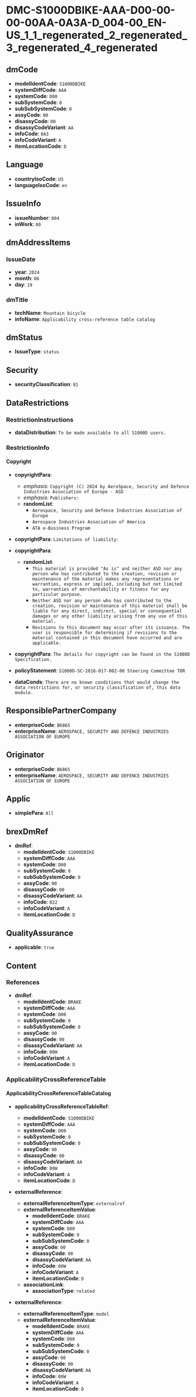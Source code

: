 # DMC-S1000DBIKE-AAA-D00-00-00-00AA-0A3A-D_004-00_EN-US_1_1_regenerated_2_regenerated_3_regenerated_4_regenerated

## dmCode

*   **modelIdentCode**: `S1000DBIKE`
*   **systemDiffCode**: `AAA`
*   **systemCode**: `D00`
*   **subSystemCode**: `0`
*   **subSubSystemCode**: `0`
*   **assyCode**: `00`
*   **disassyCode**: `00`
*   **disassyCodeVariant**: `AA`
*   **infoCode**: `0A3`
*   **infoCodeVariant**: `A`
*   **itemLocationCode**: `D`

## Language

*   **countryIsoCode**: `US`
*   **languageIsoCode**: `en`

## IssueInfo

*   **issueNumber**: `004`
*   **inWork**: `00`

## dmAddressItems

### IssueDate

*   **year**: `2024`
*   **month**: `06`
*   **day**: `19`

### dmTitle

*   **techName**: `Mountain bicycle`
*   **infoName**: `Applicability cross-reference table catalog`

## dmStatus

*   **IssueType**: `status`

## Security

*   **securityClassification**: `01`

## DataRestrictions

### RestrictionInstructions

*   **dataDistribution**: `To be made available to all S1000D users.`

### RestrictionInfo

#### Copyright

*   **copyrightPara**: 
    *   *emphasis*: `Copyright (C) 2024 by AeroSpace, Security and Defence Industries Association of Europe - ASD`
    *   *emphasis*: `Publishers:`
    *   **randomList**:
        *   `Aerospace, Security and Defence Industries Association of Europe`
        *   `Aerospace Industries Association of America`
        *   `ATA e-Business Program`
*   **copyrightPara**: `Limitations of liability:`
*   **copyrightPara**: 
    *   **randomList**:
        *   `This material is provided "As is" and neither ASD nor any person who has contributed to the creation, revision or maintenance of the material makes any representations or warranties, express or implied, including but not limited to, warranties of merchantability or fitness for any particular purpose.`
        *   `Neither ASD nor any person who has contributed to the creation, revision or maintenance of this material shall be liable for any direct, indirect, special or consequential damages or any other liability arising from any use of this material.`
        *   `Revisions to this document may occur after its issuance. The user is responsible for determining if revisions to the material contained in this document have occurred and are applicable.`
*   **copyrightPara**: `The details for copyright can be found in the S1000D Specification.`

*   **policyStatement**: `S1000D-SC-2016-017-002-00 Steering Committee TOR`
*   **dataConds**: `There are no known conditions that would change the data restrictions for, or security classification of, this data module.`

## ResponsiblePartnerCompany

*   **enterpriseCode**: `B6865`
*   **enterpriseName**: `AEROSPACE, SECURITY AND DEFENCE INDUSTRIES ASSOCIATION OF EUROPE`

## Originator

*   **enterpriseCode**: `B6865`
*   **enterpriseName**: `AEROSPACE, SECURITY AND DEFENCE INDUSTRIES ASSOCIATION OF EUROPE`

## Applic

*   **simplePara**: `All`

## brexDmRef

*   **dmRef**:
    *   **modelIdentCode**: `S1000DBIKE`
    *   **systemDiffCode**: `AAA`
    *   **systemCode**: `D00`
    *   **subSystemCode**: `0`
    *   **subSubSystemCode**: `0`
    *   **assyCode**: `00`
    *   **disassyCode**: `00`
    *   **disassyCodeVariant**: `AA`
    *   **infoCode**: `022`
    *   **infoCodeVariant**: `A`
    *   **itemLocationCode**: `D`

## QualityAssurance

*   **applicable**: `true`

## Content

### References

*   **dmRef**:
    *   **modelIdentCode**: `BRAKE`
    *   **systemDiffCode**: `AAA`
    *   **systemCode**: `D00`
    *   **subSystemCode**: `0`
    *   **subSubSystemCode**: `0`
    *   **assyCode**: `00`
    *   **disassyCode**: `00`
    *   **disassyCodeVariant**: `AA`
    *   **infoCode**: `00W`
    *   **infoCodeVariant**: `A`
    *   **itemLocationCode**: `D`

### ApplicabilityCrossReferenceTable

#### ApplicabilityCrossReferenceTableCatalog

*   **applicabilityCrossReferenceTableRef**:
    *   **modelIdentCode**: `S1000DBIKE`
    *   **systemDiffCode**: `AAA`
    *   **systemCode**: `D00`
    *   **subSystemCode**: `0`
    *   **subSubSystemCode**: `0`
    *   **assyCode**: `00`
    *   **disassyCode**: `00`
    *   **disassyCodeVariant**: `AA`
    *   **infoCode**: `00W`
    *   **infoCodeVariant**: `A`
    *   **itemLocationCode**: `D`

*   **externalReference**:
    *   **externalReferenceItemType**: `externalref`
    *   **externalReferenceItemValue**:
        *   **modelIdentCode**: `BRAKE`
        *   **systemDiffCode**: `AAA`
        *   **systemCode**: `D00`
        *   **subSystemCode**: `0`
        *   **subSubSystemCode**: `0`
        *   **assyCode**: `00`
        *   **disassyCode**: `00`
        *   **disassyCodeVariant**: `AA`
        *   **infoCode**: `00W`
        *   **infoCodeVariant**: `A`
        *   **itemLocationCode**: `D`
    *   **associationLink**:
        *   **associationType**: `related`

*   **externalReference**:
    *   **externalReferenceItemType**: `model`
    *   **externalReferenceItemValue**:
        *   **modelIdentCode**: `BRAKE`
        *   **systemDiffCode**: `AAA`
        *   **systemCode**: `D00`
        *   **subSystemCode**: `0`
        *   **subSubSystemCode**: `0`
        *   **assyCode**: `00`
        *   **disassyCode**: `00`
        *   **disassyCodeVariant**: `AA`
        *   **infoCode**: `00W`
        *   **infoCodeVariant**: `A`
        *   **itemLocationCode**: `D`